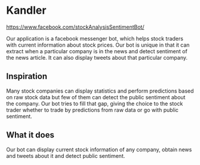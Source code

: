 # Kandler

https://www.facebook.com/stockAnalysisSentimentBot/

Our application is a facebook messenger bot, which helps stock traders with current information about stock prices. Our bot is unique in that it can extract when a particular company is in the news and detect sentiment of the news article. It can also display tweets about that particular company. 

## Inspiration
Many stock companies can display statistics and perform predictions based on raw stock data but few of them can detect the public sentiment about the company. Our bot tries to fill that gap, giving the choice to the stock trader whether to trade by predictions from raw data or go with public sentiment.

## What it does
Our bot can display current stock information of any company, obtain news and tweets about it and detect public sentiment. 
